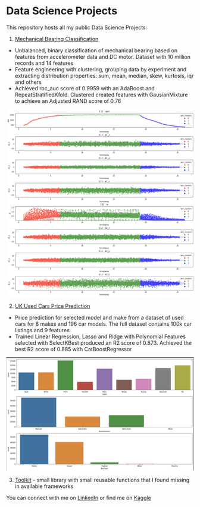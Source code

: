 # Data Science Projects
This repository hosts all my public Data Science Projects:

1. [Mechanical Bearing Classification](https://github.com/WaldemarWalo/DataScienceProjects/tree/main/Mechanical_Bearing_Classification)
- Unbalanced, binary classification of mechanical bearing based on features from accelerometer data and DC motor. Dataset with 10 million records and 14 features
- Feature engineering with clustering, grouping data by experiment and extracting distribution properties: sum, mean, median, skew, kurtosis, iqr and others
- Achieved roc_auc score of 0.9959 with an AdaBoost and RepeatStratifiedKfold. Clustered created features with GausianMixture to achieve an Adjusted RAND score of 0.76

<img src='./Mechanical_Bearing_Classification/_figs/exp_clust.png' width=800 />

2. [UK Used Cars Price Prediction](https://github.com/WaldemarWalo/DataScienceProjects/tree/main/UK_Used_Cars_Price_Prediction)
- Price prediction for selected model and make from a dataset of used cars for 8 makes and 196 car models. The full dataset contains 100k car listings and 9 features.
- Trained Linear Regression, Lasso and Ridge with Polynomial Features selected with SelectKBest produced an R2 score of 0.873. Achieved the best R2 score of 0.885 with CatBoostRegressor

<img src='./UK_Used_Cars_Price_Prediction/_figs/EDA1.png' width=600 />

3. [Toolkit](https://github.com/WaldemarWalo/DataScienceProjects/tree/main/Toolkit) - small library with small reusable functions that I found missing in available frameworks

You can connect with me on 
[LinkedIn](https://www.linkedin.com/in/waldemar-walo/) or find me on [Kaggle](https://www.kaggle.com/waldemar)